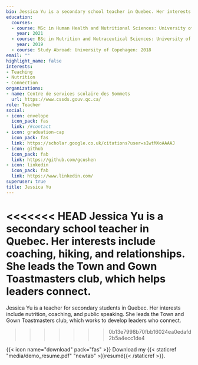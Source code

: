 ```yaml
---
bio: Jessica Yu is a secondary school teacher in Quebec. Her interests include coaching, hiking, and relationships. She leads the Town and Gown Toastmasters club, which helps leaders connect. 
education:
  courses:
  - course: MSc in Human Health and Nutritional Sciences: University of Guelph
    year: 2021
  - course: BSc in Nutrition and Nutraceutical Sciences: University of Guelph
    year: 2019
  - course: Study Abroad: University of Copehagen: 2018
email: ""
highlight_name: false
interests:
- Teaching
- Nutrition
- Connection
organizations:
- name: Centre de services scolaire des Sommets
  url: https://www.cssds.gouv.qc.ca/
role: Teacher
social:
- icon: envelope
  icon_pack: fas
  link: /#contact
- icon: graduation-cap
  icon_pack: fas
  link: https://scholar.google.co.uk/citations?user=sIwtMXoAAAAJ
- icon: github
  icon_pack: fab
  link: https://github.com/gcushen
- icon: linkedin
  icon_pack: fab
  link: https://www.linkedin.com/
superuser: true
title: Jessica Yu
---
```


<<<<<<< HEAD
Jessica Yu is a secondary school teacher in Quebec. Her interests include coaching, hiking, and relationships. She leads the Town and Gown Toastmasters club, which helps leaders connect. 
=======
Jessica Yu is a teacher for secondary students in Quebec. Her interests include nutrition, coaching, and public speaking. She leads the Town and Gown Toastmasters club, which works to develop leaders who connect.


>>>>>>> 0b13e7998b70fbb16024ea0edafd2b5a4ecc1de4

{{< icon name="download" pack="fas" >}} Download my {{< staticref "media/demo_resume.pdf" "newtab" >}}resumé{{< /staticref >}}.
